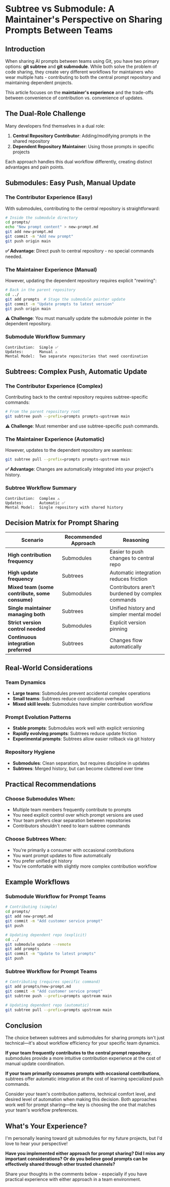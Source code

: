 # Subtree vs Submodule: A Maintainer's Perspective on Sharing Prompts Between Teams

## Introduction

When sharing AI prompts between teams using Git, you have two primary options: **git subtree** and **git submodule**. While both solve the problem of code sharing, they create very different workflows for maintainers who wear multiple hats - contributing to both the central prompt repository and maintaining dependent projects.

This article focuses on the **maintainer's experience** and the trade-offs between convenience of contribution vs. convenience of updates.

## The Dual-Role Challenge

Many developers find themselves in a dual role:
1. **Central Repository Contributor**: Adding/modifying prompts in the shared repository
2. **Dependent Repository Maintainer**: Using those prompts in specific projects

Each approach handles this dual workflow differently, creating distinct advantages and pain points.

## Submodules: Easy Push, Manual Update

### The Contributor Experience (Easy)
With submodules, contributing to the central repository is straightforward:

```bash
# Inside the submodule directory
cd prompts/
echo "New prompt content" > new-prompt.md
git add new-prompt.md
git commit -m "Add new prompt"
git push origin main
```

**✅ Advantage**: Direct push to central repository - no special commands needed.

### The Maintainer Experience (Manual)
However, updating the dependent repository requires explicit "rewiring":

```bash
# Back in the parent repository
cd ../
git add prompts  # Stage the submodule pointer update
git commit -m "Update prompts to latest version"
git push origin main
```

**⚠️ Challenge**: You must manually update the submodule pointer in the dependent repository.

### Submodule Workflow Summary
```
Contribution:  Simple ✅
Updates:       Manual ⚠️
Mental Model:  Two separate repositories that need coordination
```

## Subtrees: Complex Push, Automatic Update

### The Contributor Experience (Complex)
Contributing back to the central repository requires subtree-specific commands:

```bash
# From the parent repository root
git subtree push --prefix=prompts prompts-upstream main
```

**⚠️ Challenge**: Must remember and use subtree-specific push commands.

### The Maintainer Experience (Automatic)
However, updates to the dependent repository are seamless:

```bash
git subtree pull --prefix=prompts prompts-upstream main
```

**✅ Advantage**: Changes are automatically integrated into your project's history.

### Subtree Workflow Summary
```
Contribution:  Complex ⚠️
Updates:       Automatic ✅
Mental Model:  Single repository with shared history
```

## Decision Matrix for Prompt Sharing

| Scenario | Recommended Approach | Reasoning |
|----------|---------------------|-----------|
| **High contribution frequency** | Submodules | Easier to push changes to central repo |
| **High update frequency** | Subtrees | Automatic integration reduces friction |
| **Mixed team (some contribute, some consume)** | Submodules | Contributors aren't burdened by complex commands |
| **Single maintainer managing both** | Subtrees | Unified history and simpler mental model |
| **Strict version control needed** | Submodules | Explicit version pinning |
| **Continuous integration preferred** | Subtrees | Changes flow automatically |

## Real-World Considerations

### Team Dynamics
- **Large teams**: Submodules prevent accidental complex operations
- **Small teams**: Subtrees reduce coordination overhead
- **Mixed skill levels**: Submodules have simpler contribution workflow

### Prompt Evolution Patterns
- **Stable prompts**: Submodules work well with explicit versioning
- **Rapidly evolving prompts**: Subtrees reduce update friction
- **Experimental prompts**: Subtrees allow easier rollback via git history

### Repository Hygiene
- **Submodules**: Clean separation, but requires discipline in updates
- **Subtrees**: Merged history, but can become cluttered over time

## Practical Recommendations

### Choose Submodules When:
- Multiple team members frequently contribute to prompts
- You need explicit control over which prompt versions are used
- Your team prefers clear separation between repositories
- Contributors shouldn't need to learn subtree commands

### Choose Subtrees When:
- You're primarily a consumer with occasional contributions
- You want prompt updates to flow automatically
- You prefer unified git history
- You're comfortable with slightly more complex contribution workflow

## Example Workflows

### Submodule Workflow for Prompt Teams
```bash
# Contributing (simple)
cd prompts/
git add new-prompt.md
git commit -m "Add customer service prompt"
git push

# Updating dependent repo (explicit)
cd ../
git submodule update --remote
git add prompts
git commit -m "Update to latest prompts"
git push
```

### Subtree Workflow for Prompt Teams
```bash
# Contributing (requires specific command)
git add prompts/new-prompt.md
git commit -m "Add customer service prompt"
git subtree push --prefix=prompts upstream main

# Updating dependent repo (automatic)
git subtree pull --prefix=prompts upstream main
```

## Conclusion

The choice between subtrees and submodules for sharing prompts isn't just technical—it's about workflow efficiency for your specific team dynamics.

**If your team frequently contributes to the central prompt repository**, submodules provide a more intuitive contribution experience at the cost of manual update coordination.

**If your team primarily consumes prompts with occasional contributions**, subtrees offer automatic integration at the cost of learning specialized push commands.

Consider your team's contribution patterns, technical comfort level, and desired level of automation when making this decision. Both approaches work well for prompt sharing—the key is choosing the one that matches your team's workflow preferences.

## What's Your Experience?

I'm personally leaning toward git submodules for my future projects, but I'd love to hear your perspective! 

**Have you implemented either approach for prompt sharing? Did I miss any important considerations? Or do you believe good prompts can be effectively shared through other trusted channels?**

Share your thoughts in the comments below - especially if you have practical experience with either approach in a team environment.
